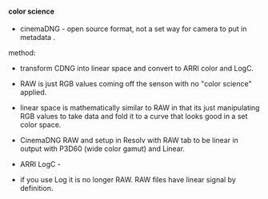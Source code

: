 #### color science  
* cinemaDNG - open source format, not a set way for camera to put in metadata .  

method:  
* transform CDNG into linear space and convert to ARRI color and LogC.  
* RAW is just RGB values coming off the senson with no "color science" applied.  
* linear space is mathematically similar to RAW in that its just manipulating RGB values to take data and fold it to a curve that looks good in a set color space.  
* CinemaDNG RAW and setup in Resolv with RAW tab to be linear in output with P3D60 (wide color gamut) and Linear.  

* ARRI LogC -  

* if you use Log it is no longer RAW.  RAW files have linear signal by definition.  
